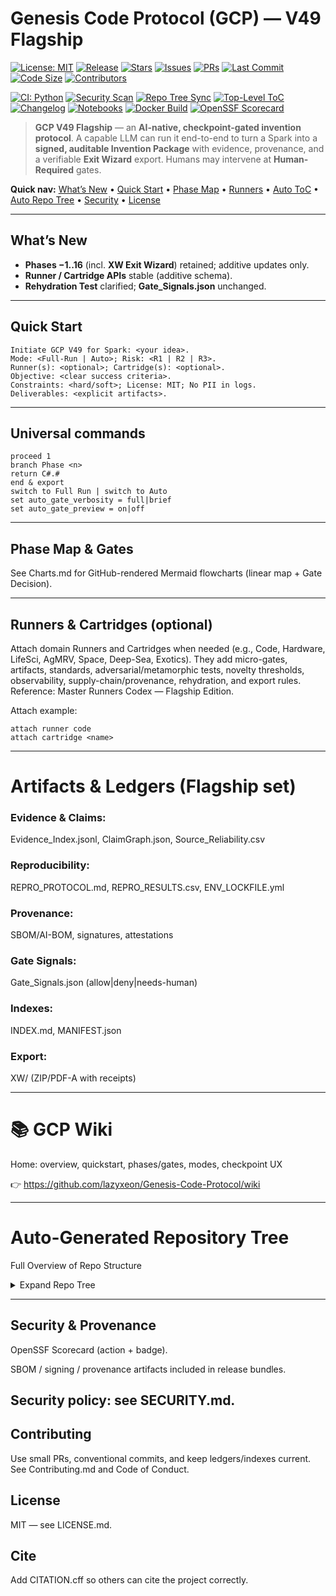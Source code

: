 # Genesis Code Protocol (GCP) — V49 Flagship

[![License: MIT](https://img.shields.io/github/license/lazyxeon/Genesis-Code-Protocol?style=for-the-badge)](./LICENSE.md)
[![Release](https://img.shields.io/github/v/release/lazyxeon/Genesis-Code-Protocol?style=for-the-badge)](https://github.com/lazyxeon/Genesis-Code-Protocol/releases/latest)
[![Stars](https://img.shields.io/github/stars/lazyxeon/Genesis-Code-Protocol?style=for-the-badge)](https://github.com/lazyxeon/Genesis-Code-Protocol/stargazers)
[![Issues](https://img.shields.io/github/issues/lazyxeon/Genesis-Code-Protocol?style=for-the-badge)](https://github.com/lazyxeon/Genesis-Code-Protocol/issues)
[![PRs](https://img.shields.io/github/issues-pr/lazyxeon/Genesis-Code-Protocol?style=for-the-badge)](https://github.com/lazyxeon/Genesis-Code-Protocol/pulls)
[![Last Commit](https://img.shields.io/github/last-commit/lazyxeon/Genesis-Code-Protocol?style=for-the-badge)](https://github.com/lazyxeon/Genesis-Code-Protocol/commits/main)
[![Code Size](https://img.shields.io/github/languages/code-size/lazyxeon/Genesis-Code-Protocol?style=for-the-badge)](https://github.com/lazyxeon/Genesis-Code-Protocol)
[![Contributors](https://img.shields.io/github/contributors/lazyxeon/Genesis-Code-Protocol?style=for-the-badge)](https://github.com/lazyxeon/Genesis-Code-Protocol/graphs/contributors)

[![CI: Python](https://img.shields.io/github/actions/workflow/status/lazyxeon/Genesis-Code-Protocol/Python-CI.yml?branch=main&label=CI%3A%20Python&logo=githubactions&style=for-the-badge)](https://github.com/lazyxeon/Genesis-Code-Protocol/actions/workflows/Python-CI.yml)
[![Security Scan](https://img.shields.io/github/actions/workflow/status/lazyxeon/Genesis-Code-Protocol/security-scan.yml?branch=main&label=Security%20Scan&logo=githubactions&style=for-the-badge)](https://github.com/lazyxeon/Genesis-Code-Protocol/actions/workflows/security-scan.yml)
[![Repo Tree Sync](https://img.shields.io/github/actions/workflow/status/lazyxeon/Genesis-Code-Protocol/update-repo-structure.yml?branch=main&label=Repo%20Tree%20Sync&logo=githubactions&style=for-the-badge)](https://github.com/lazyxeon/Genesis-Code-Protocol/actions/workflows/update-repo-structure.yml)
[![Top-Level ToC](https://img.shields.io/github/actions/workflow/status/lazyxeon/Genesis-Code-Protocol/update-toc-file.yml?branch=main&label=Top%20Level%20ToC&logo=githubactions&style=for-the-badge)](https://github.com/lazyxeon/Genesis-Code-Protocol/actions/workflows/update-toc-file.yml)
[![Changelog](https://img.shields.io/github/actions/workflow/status/lazyxeon/Genesis-Code-Protocol/generate-changelog.yml?branch=main&label=Changelog&logo=githubactions&style=for-the-badge)](https://github.com/lazyxeon/Genesis-Code-Protocol/actions/workflows/generate-changelog.yml)
[![Notebooks](https://img.shields.io/github/actions/workflow/status/lazyxeon/Genesis-Code-Protocol/validate-notebooks.yml?branch=main&label=Notebooks&logo=githubactions&style=for-the-badge)](https://github.com/lazyxeon/Genesis-Code-Protocol/actions/workflows/validate-notebooks.yml)
[![Docker Build](https://img.shields.io/github/actions/workflow/status/lazyxeon/Genesis-Code-Protocol/docker-build.yml?branch=main&label=Docker%20Build&logo=githubactions&style=for-the-badge)](https://github.com/lazyxeon/Genesis-Code-Protocol/actions/workflows/docker-build.yml)
[![OpenSSF Scorecard](https://api.scorecard.dev/projects/github.com/lazyxeon/Genesis-Code-Protocol/badge?style=for-the-badge)](https://scorecard.dev/viewer/?uri=github.com/lazyxeon/Genesis-Code-Protocol)

> **GCP V49 Flagship** — an **AI-native, checkpoint-gated invention protocol**. A capable LLM can run it end-to-end to turn a Spark into a **signed, auditable Invention Package** with evidence, provenance, and a verifiable **Exit Wizard** export. Humans may intervene at **Human-Required** gates.

**Quick nav:** [What’s New](#whats-new) • [Quick Start](#quick-start) • [Phase Map](#phase-map--gates) • [Runners](#runners--cartridges-optional) • [Auto ToC](#auto-generated-table-of-contents) • [Auto Repo Tree](#auto-generated-repository-tree) • [Security](#security--provenance) • [License](#license)

---

## What’s New
- **Phases −1..16** (incl. **XW Exit Wizard**) retained; additive updates only.
- **Runner / Cartridge APIs** stable (additive schema).
- **Rehydration Test** clarified; **Gate_Signals.json** unchanged.

---

## Quick Start

```text
Initiate GCP V49 for Spark: <your idea>.
Mode: <Full-Run | Auto>; Risk: <R1 | R2 | R3>.
Runner(s): <optional>; Cartridge(s): <optional>.
Objective: <clear success criteria>.
Constraints: <hard/soft>; License: MIT; No PII in logs.
Deliverables: <explicit artifacts>.
```

---

## Universal commands

```text
proceed 1
branch Phase <n>
return C#.#
end & export
switch to Full Run | switch to Auto
set auto_gate_verbosity = full|brief
set auto_gate_preview = on|off
```

---

## Phase Map & Gates
See Charts.md for GitHub-rendered Mermaid flowcharts (linear map + Gate Decision).

---

## Runners & Cartridges (optional)
Attach domain Runners and Cartridges when needed (e.g., Code, Hardware, LifeSci, AgMRV, Space, Deep-Sea, Exotics). They add micro-gates, artifacts, standards, adversarial/metamorphic tests, novelty thresholds, observability, supply-chain/provenance, rehydration, and export rules.
Reference: Master Runners Codex — Flagship Edition.

Attach example:
```text
attach runner code
attach cartridge <name>
```

---

# Artifacts & Ledgers (Flagship set)

### Evidence & Claims: 
Evidence_Index.jsonl, ClaimGraph.json, Source_Reliability.csv

### Reproducibility: 
REPRO_PROTOCOL.md, REPRO_RESULTS.csv, ENV_LOCKFILE.yml

### Provenance:
SBOM/AI-BOM, signatures, attestations

### Gate Signals: 
Gate_Signals.json (allow|deny|needs-human)

### Indexes:
INDEX.md, MANIFEST.json

### Export:
XW/ (ZIP/PDF-A with receipts)

---

# 📚 GCP Wiki

Home: overview, quickstart, phases/gates, modes, checkpoint UX

👉 https://github.com/lazyxeon/Genesis-Code-Protocol/wiki

---
# Auto-Generated Repository Tree
   Full Overview of Repo Structure
<details> <summary>Expand Repo Tree</summary>

<!-- BEGIN REPO TREE -->
```text
- **.devcontainer/**
  - devcontainer.json
- **CLI Bundle/**
  - Readme.md
  - audit\_utils.py
  - full\_run.py
  - gcp\_cli.py
  - phase1.py
  - phase6.7.py
  - prompt\_utils.py
  - requirements.txt
- **Documents/**
  - **protocol/**
    - overview
  - AI ChatGPT Critical Analysis GCP V45.6D.md
  - AI ChatGPT Critical Analysis GCP V46.md
  - AI ChatGPT Critical Analysis V47 Full Run EV issue.md
  - AI Claude Critical Analysis GCP V45.6d.md
  - AI Claude Critical Analysis GCP V46.md
  - AI Claude Critical Analysis V47 full run EV issue.md
  - AI Grok Critical Analysis GCP V45.6D.md
  - AI Grok Critical Analysis GCP V46 .md
  - AI Grok Critical Analysis V47 Full Run EV issue.md
  - Feature Requests.md
  - Issue Template.md
  - Pull Request Template.md
  - Requirements.md
  - Security.md
  - Setup.py
  - index.md
  - releases.md
  - security\_report.md
- **GCP Runners/**
  - A V49.0 Master Runners Codex: Flagship Edition.md
  - Archaeology\_History Runner.md
  - Culinary Cartridge.md
  - Deep Sea Runner.md
  - Education Runner.md
  - Energy\_Power Runner.md
  - Entertainment Cartridge.md
  - Exotics Runner.md
  - Humanitarian\_Disaster Relief Cartridge.md
  - Infrastructure Runner.md
  - Legal Cartridge.md
  - Political Systems Runner.md
  - Public Programs\_Policy Runner.md
  - Spaceflight\_Aerospace Runner.md
  - Sports\_Athletics Cartridge.md
  - Theology Runner.md
  - V49.0 Agriculture & Environmental MVR Runner.md
  - V49.0 Code Runner.md
  - V49.0 Finance & FinTech Runner.md
  - V49.0 Industrial & Utilities OT Runner.md
  - V49.0 Life Sciences Runner.md
  - V49.0 Mobility & Autonomy Runner.md
  - V49.0 Physical Runner.md
  - V49.0 Theory Runner.md
- **GCP-All-Variants/**
  - Changelog.md
  - Changelog\_P2.md
  - GCP V49 Flagship Edition.md
  - V09.md
  - V11.md
  - V20.md
  - V22.md
  - V23.md
  - V30.md
  - V34.md
  - V35.md
  - V36.md
  - V40.md
  - V41.md
  - V42.md
  - V43.0.md
  - V43.6.md
  - V43.7.md
  - V44.1.md
  - V44.7.md
  - V44.8.md
  - V44.9b.md
  - V44.9d.md
  - V45.0.md
  - V45.1.md
  - V45.2.md
  - V45.3.md
  - V45.4A.md
  - V45.5.md
  - V45.6.md
  - V46.0.md
  - V46.5.md
  - V47.0.md
  - V47.1.md
  - V47.2.md
  - V48.0.md
  - V49.0.md
- **Notebooks/**
  - **Duality Unzipped Ouput/**
    - BENCHMARK\_LEDGER.md
    - DECISION\_LEDGER.md
    - ENV\_LOCKFILE.yml
    - Makefile
    - README.md
    - S49\_6\_Param\_Sweep.csv
    - S49\_extended\_details (1).csv
    - S49\_extended\_summary (1).csv
    - \_\_init\_\_.py
    - adaptive\_controller.py
    - api\_server.py
    - dataplane.py
    - default\_policy.yml
    - duality-agent.service
    - flow\_classifier.py
    - main.py
    - masque\_placeholder.py
    - openapi.yaml
    - policy.py
    - requirements.txt
    - setup\_duality.sh
    - sim\_duality.py
    - sqm\_duality.conf
  - **Full Runs/**
    - High Speed Internet Issue V49 Full Run.md
    - Known EV issue Full Run, GCPv47.md
    - Latch Full run.md
    - Quantum Mechanics Full Run.md
    - Solar Energy Full Run.md
    - V48 Full Run.md
  - **Modulift Unzipped Output/**
    - CMakeLists.txt
    - README\_MODULIFT\_v0.1.md
    - REFERENCES.md
    - S48\_-0.5A\_CK\_Drift.md
    - S48\_-0.8\_TRIZ\_Contradictions.md
    - S48\_-1\_WorthIt\_Report.md
    - S48\_10.0\_Simplicity\_Audit.md
    - S48\_10.5\_Optimization\_Ledger.md
    - S48\_1\_Context\_Dossier.md
    - S48\_2\_Influence\_Matrix.md
    - S48\_3\_Design\_Envelope.md
    - S48\_4\_BranchTree.md
    - S48\_5\_Architecture\_Blueprint.md
    - S48\_6\_FunctionalPlan.md
    - S48\_8.9\_RedTeam\_Findings.md
    - S48\_9\_Validation\_Template.md
    - bench\_build.ps1
    - bench\_build.sh
    - enable-named-modules.cmake
    - headers.cmake
    - hu-clang-gcc.cmake
    - hu-msvc.cmake
    - lib.cpp
    - main.cpp
    - math.hpp
    - modulift-bench.yml
    - modulift\_explain.py
    - modulift\_explain\_rules.json
    - util.hpp
  - A Example Explanation.md
  - Adaptive QoS Allocator.ipynb
  - Alloy Perceptual Loss.py
  - Alloyscript.py
  - Audio Processing, v45.6.md
  - JACCO.ipynb
  - Latch Latent capability Harnesser.md
  - MOSAIC.ipynb
- **Scripts/**
  - fix\_md\_spacing.py
  - generate\_changelog.py
  - generate\_repo\_toc.py
  - update\_repo\_structure.py
- **docker/**
  - .dockerignore
  - Dockerfile
  - requirements.txt
- .dockerignore
- About.md
- CHANGELOG.md
- CITATION.cff
- Charts.md
- Code of Conduct.md
- Contributing.md
- Dockerfile
- GCP Current Version(49 Flagship Edition). AI-Native Operational Manual.md
- LICENSE.md
- README.md
- SECURITY.md
- Table Of Contents.md
- mkdocs.yml
- requirements.txt
```
<!-- END REPO TREE -->
</details>

---

## Security & Provenance
OpenSSF Scorecard (action + badge).

SBOM / signing / provenance artifacts included in release bundles.

## Security policy: see SECURITY.md.

## Contributing
Use small PRs, conventional commits, and keep ledgers/indexes current. See Contributing.md and Code of Conduct.

## License
MIT — see LICENSE.md.

## Cite
Add CITATION.cff so others can cite the project correctly.
